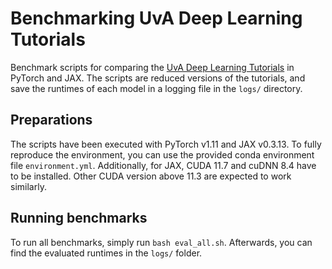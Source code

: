 # Benchmarking UvA Deep Learning Tutorials
Benchmark scripts for comparing the [UvA Deep Learning Tutorials](https://uvadlc-notebooks.readthedocs.io/en/latest/) in PyTorch and JAX. The scripts are reduced versions of the tutorials, and save the runtimes of each model in a logging file in the `logs/` directory.

## Preparations

The scripts have been executed with PyTorch v1.11 and JAX v0.3.13. To fully reproduce the environment, you can use the provided conda environment file `environment.yml`. Additionally, for JAX, CUDA 11.7 and cuDNN 8.4 have to be installed. Other CUDA version above 11.3 are expected to work similarly.

## Running benchmarks

To run all benchmarks, simply run `bash eval_all.sh`. Afterwards, you can find the evaluated runtimes in the `logs/` folder.
